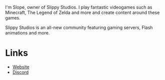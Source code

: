 I'm Slope, owner of Slippy Studios. I play fantastic videogames such as Minecraft, The Legend of Zelda and more and create content around these games.

Slippy Studios is an all-new community featuring gaming servers, Flash animations and more.

# Links  
- [Website](https://slippystudios.com)
- [Discord](https://discord.gg/KnfGTYbK3D)
